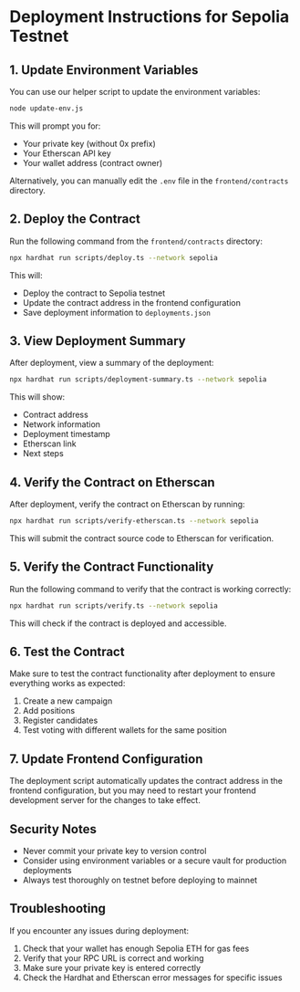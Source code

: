 # Deployment Instructions for Sepolia Testnet

## 1. Update Environment Variables

You can use our helper script to update the environment variables:

```bash
node update-env.js
```

This will prompt you for:
- Your private key (without 0x prefix)
- Your Etherscan API key
- Your wallet address (contract owner)

Alternatively, you can manually edit the `.env` file in the `frontend/contracts` directory.

## 2. Deploy the Contract

Run the following command from the `frontend/contracts` directory:

```bash
npx hardhat run scripts/deploy.ts --network sepolia
```

This will:
- Deploy the contract to Sepolia testnet
- Update the contract address in the frontend configuration
- Save deployment information to `deployments.json`

## 3. View Deployment Summary

After deployment, view a summary of the deployment:

```bash
npx hardhat run scripts/deployment-summary.ts --network sepolia
```

This will show:
- Contract address
- Network information
- Deployment timestamp
- Etherscan link
- Next steps

## 4. Verify the Contract on Etherscan

After deployment, verify the contract on Etherscan by running:

```bash
npx hardhat run scripts/verify-etherscan.ts --network sepolia
```

This will submit the contract source code to Etherscan for verification.

## 5. Verify the Contract Functionality

Run the following command to verify that the contract is working correctly:

```bash
npx hardhat run scripts/verify.ts --network sepolia
```

This will check if the contract is deployed and accessible.

## 6. Test the Contract

Make sure to test the contract functionality after deployment to ensure everything works as expected:

1. Create a new campaign
2. Add positions
3. Register candidates
4. Test voting with different wallets for the same position

## 7. Update Frontend Configuration

The deployment script automatically updates the contract address in the frontend configuration, but you may need to restart your frontend development server for the changes to take effect.

## Security Notes

- Never commit your private key to version control
- Consider using environment variables or a secure vault for production deployments
- Always test thoroughly on testnet before deploying to mainnet

## Troubleshooting

If you encounter any issues during deployment:

1. Check that your wallet has enough Sepolia ETH for gas fees
2. Verify that your RPC URL is correct and working
3. Make sure your private key is entered correctly
4. Check the Hardhat and Etherscan error messages for specific issues 